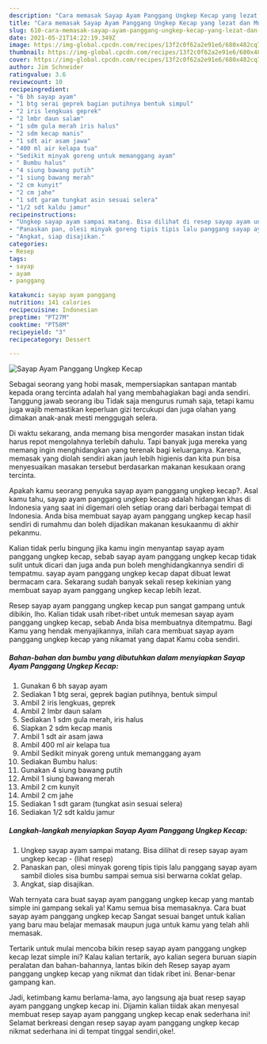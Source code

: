 ```yaml
---
description: "Cara memasak Sayap Ayam Panggang Ungkep Kecap yang lezat dan Mudah Dibuat"
title: "Cara memasak Sayap Ayam Panggang Ungkep Kecap yang lezat dan Mudah Dibuat"
slug: 610-cara-memasak-sayap-ayam-panggang-ungkep-kecap-yang-lezat-dan-mudah-dibuat
date: 2021-05-21T14:22:19.349Z
image: https://img-global.cpcdn.com/recipes/13f2c0f62a2e91e6/680x482cq70/sayap-ayam-panggang-ungkep-kecap-foto-resep-utama.jpg
thumbnail: https://img-global.cpcdn.com/recipes/13f2c0f62a2e91e6/680x482cq70/sayap-ayam-panggang-ungkep-kecap-foto-resep-utama.jpg
cover: https://img-global.cpcdn.com/recipes/13f2c0f62a2e91e6/680x482cq70/sayap-ayam-panggang-ungkep-kecap-foto-resep-utama.jpg
author: Jim Schneider
ratingvalue: 3.6
reviewcount: 10
recipeingredient:
- "6 bh sayap ayam"
- "1 btg serai geprek bagian putihnya bentuk simpul"
- "2 iris lengkuas geprek"
- "2 lmbr daun salam"
- "1 sdm gula merah iris halus"
- "2 sdm kecap manis"
- "1 sdt air asam jawa"
- "400 ml air kelapa tua"
- "Sedikit minyak goreng untuk memanggang ayam"
- " Bumbu halus"
- "4 siung bawang putih"
- "1 siung bawang merah"
- "2 cm kunyit"
- "2 cm jahe"
- "1 sdt garam tungkat asin sesuai selera"
- "1/2 sdt kaldu jamur"
recipeinstructions:
- "Ungkep sayap ayam sampai matang. Bisa dilihat di resep sayap ayam ungkep kecap           (lihat resep)"
- "Panaskan pan, olesi minyak goreng tipis tipis lalu panggang sayap ayam sambil dioles sisa bumbu sampai semua sisi berwarna coklat gelap."
- "Angkat, siap disajikan."
categories:
- Resep
tags:
- sayap
- ayam
- panggang

katakunci: sayap ayam panggang 
nutrition: 141 calories
recipecuisine: Indonesian
preptime: "PT27M"
cooktime: "PT58M"
recipeyield: "3"
recipecategory: Dessert

---
```



![Sayap Ayam Panggang Ungkep Kecap](https://img-global.cpcdn.com/recipes/13f2c0f62a2e91e6/680x482cq70/sayap-ayam-panggang-ungkep-kecap-foto-resep-utama.jpg)

Sebagai seorang yang hobi masak, mempersiapkan santapan mantab kepada orang tercinta adalah hal yang membahagiakan bagi anda sendiri. Tanggung jawab seorang ibu Tidak saja mengurus rumah saja, tetapi kamu juga wajib memastikan keperluan gizi tercukupi dan juga olahan yang dimakan anak-anak mesti menggugah selera.

Di waktu  sekarang, anda memang bisa mengorder masakan instan tidak harus repot mengolahnya terlebih dahulu. Tapi banyak juga mereka yang memang ingin menghidangkan yang terenak bagi keluarganya. Karena, memasak yang diolah sendiri akan jauh lebih higienis dan kita pun bisa menyesuaikan masakan tersebut berdasarkan makanan kesukaan orang tercinta. 



Apakah kamu seorang penyuka sayap ayam panggang ungkep kecap?. Asal kamu tahu, sayap ayam panggang ungkep kecap adalah hidangan khas di Indonesia yang saat ini digemari oleh setiap orang dari berbagai tempat di Indonesia. Anda bisa membuat sayap ayam panggang ungkep kecap hasil sendiri di rumahmu dan boleh dijadikan makanan kesukaanmu di akhir pekanmu.

Kalian tidak perlu bingung jika kamu ingin menyantap sayap ayam panggang ungkep kecap, sebab sayap ayam panggang ungkep kecap tidak sulit untuk dicari dan juga anda pun boleh menghidangkannya sendiri di tempatmu. sayap ayam panggang ungkep kecap dapat dibuat lewat bermacam cara. Sekarang sudah banyak sekali resep kekinian yang membuat sayap ayam panggang ungkep kecap lebih lezat.

Resep sayap ayam panggang ungkep kecap pun sangat gampang untuk dibikin, lho. Kalian tidak usah ribet-ribet untuk memesan sayap ayam panggang ungkep kecap, sebab Anda bisa membuatnya ditempatmu. Bagi Kamu yang hendak menyajikannya, inilah cara membuat sayap ayam panggang ungkep kecap yang nikamat yang dapat Kamu coba sendiri.

<!--inarticleads1-->

##### Bahan-bahan dan bumbu yang dibutuhkan dalam menyiapkan Sayap Ayam Panggang Ungkep Kecap:

1. Gunakan 6 bh sayap ayam
1. Sediakan 1 btg serai, geprek bagian putihnya, bentuk simpul
1. Ambil 2 iris lengkuas, geprek
1. Ambil 2 lmbr daun salam
1. Sediakan 1 sdm gula merah, iris halus
1. Siapkan 2 sdm kecap manis
1. Ambil 1 sdt air asam jawa
1. Ambil 400 ml air kelapa tua
1. Ambil Sedikit minyak goreng untuk memanggang ayam
1. Sediakan  Bumbu halus:
1. Gunakan 4 siung bawang putih
1. Ambil 1 siung bawang merah
1. Ambil 2 cm kunyit
1. Ambil 2 cm jahe
1. Sediakan 1 sdt garam (tungkat asin sesuai selera)
1. Sediakan 1/2 sdt kaldu jamur




<!--inarticleads2-->

##### Langkah-langkah menyiapkan Sayap Ayam Panggang Ungkep Kecap:

1. Ungkep sayap ayam sampai matang. Bisa dilihat di resep sayap ayam ungkep kecap -           (lihat resep)
1. Panaskan pan, olesi minyak goreng tipis tipis lalu panggang sayap ayam sambil dioles sisa bumbu sampai semua sisi berwarna coklat gelap.
1. Angkat, siap disajikan.




Wah ternyata cara buat sayap ayam panggang ungkep kecap yang mantab simple ini gampang sekali ya! Kamu semua bisa memasaknya. Cara buat sayap ayam panggang ungkep kecap Sangat sesuai banget untuk kalian yang baru mau belajar memasak maupun juga untuk kamu yang telah ahli memasak.

Tertarik untuk mulai mencoba bikin resep sayap ayam panggang ungkep kecap lezat simple ini? Kalau kalian tertarik, ayo kalian segera buruan siapin peralatan dan bahan-bahannya, lantas bikin deh Resep sayap ayam panggang ungkep kecap yang nikmat dan tidak ribet ini. Benar-benar gampang kan. 

Jadi, ketimbang kamu berlama-lama, ayo langsung aja buat resep sayap ayam panggang ungkep kecap ini. Dijamin kalian tiidak akan menyesal membuat resep sayap ayam panggang ungkep kecap enak sederhana ini! Selamat berkreasi dengan resep sayap ayam panggang ungkep kecap nikmat sederhana ini di tempat tinggal sendiri,oke!.

